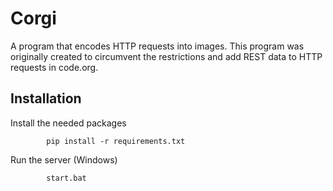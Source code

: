 # Corgi

A program that encodes HTTP requests into images. This program was originally created to circumvent the restrictions and add REST data to HTTP requests in code.org.

## Installation

Install the needed packages

            pip install -r requirements.txt

Run the server (Windows)

            start.bat